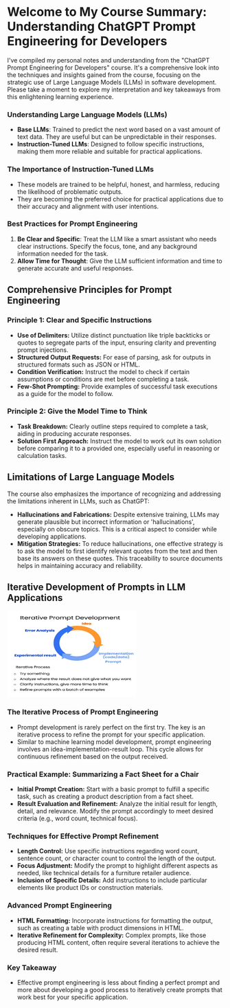 # Welcome to My Course Summary: Understanding ChatGPT Prompt Engineering for Developers

I've compiled my personal notes and understanding from the "ChatGPT Prompt Engineering for Developers" course. It's a comprehensive look into the techniques and insights gained from the course, focusing on the strategic use of Large Language Models (LLMs) in software development. Please take a moment to explore my interpretation and key takeaways from this enlightening learning experience.

### Understanding Large Language Models (LLMs)
- **Base LLMs**: Trained to predict the next word based on a vast amount of text data. They are useful but can be unpredictable in their responses.
- **Instruction-Tuned LLMs**: Designed to follow specific instructions, making them more reliable and suitable for practical applications.

### The Importance of Instruction-Tuned LLMs
- These models are trained to be helpful, honest, and harmless, reducing the likelihood of problematic outputs.
- They are becoming the preferred choice for practical applications due to their accuracy and alignment with user intentions.

### Best Practices for Prompt Engineering
1. **Be Clear and Specific**: Treat the LLM like a smart assistant who needs clear instructions. Specify the focus, tone, and any background information needed for the task.
2. **Allow Time for Thought**: Give the LLM sufficient information and time to generate accurate and useful responses.

## Comprehensive Principles for Prompt Engineering

### Principle 1: Clear and Specific Instructions
- **Use of Delimiters:** Utilize distinct punctuation like triple backticks or quotes to segregate parts of the input, ensuring clarity and preventing prompt injections.
- **Structured Output Requests:** For ease of parsing, ask for outputs in structured formats such as JSON or HTML.
- **Condition Verification:** Instruct the model to check if certain assumptions or conditions are met before completing a task.
- **Few-Shot Prompting:** Provide examples of successful task executions as a guide for the model to follow.

### Principle 2: Give the Model Time to Think
- **Task Breakdown:** Clearly outline steps required to complete a task, aiding in producing accurate responses.
- **Solution First Approach:** Instruct the model to work out its own solution before comparing it to a provided one, especially useful in reasoning or calculation tasks.

## Limitations of Large Language Models

The course also emphasizes the importance of recognizing and addressing the limitations inherent in LLMs, such as ChatGPT:

- **Hallucinations and Fabrications:** Despite extensive training, LLMs may generate plausible but incorrect information or 'hallucinations', especially on obscure topics. This is a critical aspect to consider while developing applications.
- **Mitigation Strategies:** To reduce hallucinations, one effective strategy is to ask the model to first identify relevant quotes from the text and then base its answers on these quotes. This traceability to source documents helps in maintaining accuracy and reliability.

## Iterative Development of Prompts in LLM Applications

<img src="https://github.com/SriKumarD/ChatGPT-Prompt-Engineering-for-Developers/blob/main/Iterative%20Promt%20Development2.png" width="300" height="200" alt="Iterative Promts image">

### The Iterative Process of Prompt Engineering
- Prompt development is rarely perfect on the first try. The key is an iterative process to refine the prompt for your specific application.
- Similar to machine learning model development, prompt engineering involves an idea-implementation-result loop. This cycle allows for continuous refinement based on the output received.

### Practical Example: Summarizing a Fact Sheet for a Chair
- **Initial Prompt Creation:** Start with a basic prompt to fulfill a specific task, such as creating a product description from a fact sheet.
- **Result Evaluation and Refinement:** Analyze the initial result for length, detail, and relevance. Modify the prompt accordingly to meet desired criteria (e.g., word count, technical focus).

### Techniques for Effective Prompt Refinement
- **Length Control:** Use specific instructions regarding word count, sentence count, or character count to control the length of the output.
- **Focus Adjustment:** Modify the prompt to highlight different aspects as needed, like technical details for a furniture retailer audience.
- **Inclusion of Specific Details:** Add instructions to include particular elements like product IDs or construction materials.

### Advanced Prompt Engineering
- **HTML Formatting:** Incorporate instructions for formatting the output, such as creating a table with product dimensions in HTML.
- **Iterative Refinement for Complexity:** Complex prompts, like those producing HTML content, often require several iterations to achieve the desired result.

### Key Takeaway
- Effective prompt engineering is less about finding a perfect prompt and more about developing a good process to iteratively create prompts that work best for your specific application.
